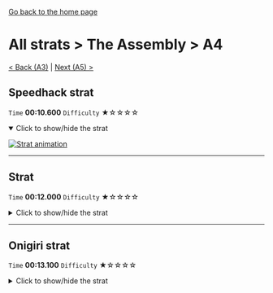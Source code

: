[Go back to the home page](https://github.com/Doublevil/scbspeedrun)

# All strats > The Assembly > A4

[< Back (A3)](https://github.com/Doublevil/scbspeedrun/blob/main/levels/all_lvl/A/A3.md) | [Next (A5) >](https://github.com/Doublevil/scbspeedrun/blob/main/levels/all_lvl/A/A5.md)

## Speedhack strat

`Time` **00:10.600** `Difficulty` ★☆☆☆☆
<details open>
  <summary>Click to show/hide the strat</summary>

  [![Strat animation](https://github.com/Doublevil/scbspeedrun/blob/main/media/levels/A/A4_S_Strat.webp)](https://github.com/Doublevil/scbspeedrun/blob/main/media/levels/A/A4_S_Strat.mp4?raw=true)
</details>

---
## Strat

`Time` **00:12.000** `Difficulty` ★☆☆☆☆
<details>
  <summary>Click to show/hide the strat</summary>

  [![Strat animation](https://github.com/Doublevil/scbspeedrun/blob/main/media/levels/A/A4_Strat.webp)](https://github.com/Doublevil/scbspeedrun/blob/main/media/levels/A/A4_Strat.mp4?raw=true)
</details>

---
## Onigiri strat

`Time` **00:13.100** `Difficulty` ★☆☆☆☆
<details>
  <summary>Click to show/hide the strat</summary>

  [![Strat animation](https://github.com/Doublevil/scbspeedrun/blob/main/media/levels/A/A4_Onigiri.webp)](https://github.com/Doublevil/scbspeedrun/blob/main/media/levels/A/A4_Onigiri.mp4?raw=true)
</details>
